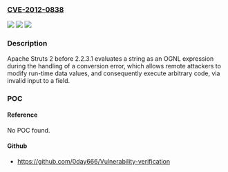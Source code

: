 ### [CVE-2012-0838](https://cve.mitre.org/cgi-bin/cvename.cgi?name=CVE-2012-0838)
![](https://img.shields.io/static/v1?label=Product&message=n%2Fa&color=blue)
![](https://img.shields.io/static/v1?label=Version&message=n%2Fa&color=blue)
![](https://img.shields.io/static/v1?label=Vulnerability&message=n%2Fa&color=brighgreen)

### Description

Apache Struts 2 before 2.2.3.1 evaluates a string as an OGNL expression during the handling of a conversion error, which allows remote attackers to modify run-time data values, and consequently execute arbitrary code, via invalid input to a field.

### POC

#### Reference
No POC found.

#### Github
- https://github.com/0day666/Vulnerability-verification

